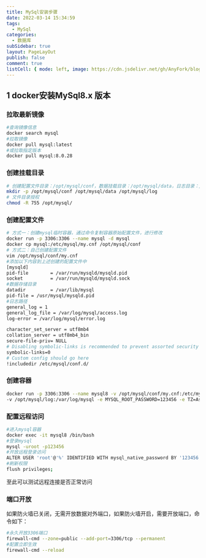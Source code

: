```yaml
---
title: MySql安装步骤
date: 2022-03-14 15:34:59
tags:
  - MySql
categories:
  - 数据库
subSidebar: true
layout: PageLayOut
publish: false
comment: true
listCell: { mode: left, image: https://cdn.jsdelivr.net/gh/AnyFork/blog-images/markdown/202203141729266.gif }
---
```


<!-- more -->
<boxx/>

## 1 docker安装MySql8.x 版本

### 拉取最新镜像

```bash
#查询镜像信息
docker search mysql
#拉取镜像
docker pull mysql:latest
#或拉取指定版本
docker pull mysql:8.0.28
```

### 创建挂载目录

```bash
# 创建配置文件目录：/opt/mysql/conf，数据挂载目录：/opt/mysql/data，日志目录：/var/log/mysql
mkdir -p /opt/mysql/conf /opt/mysql/data /opt/mysql/log
# 文件目录授权
chmod -R 755 /opt/mysql/
```

### 创建配置文件

```bash
# 方式一：创建mysql临时容器，通过命令复制容器原始配置文件，进行修改
docker run -p 3306:3306 --name mysql -d mysql
docker cp mysql:/etc/mysql/my.cnf /opt/mysql/conf
# 方式二：自己创建配置文件
vim /opt/mysql/conf/my.cnf
#添加以下内容到上述创建的配置文件中
[mysqld]
pid-file        = /var/run/mysqld/mysqld.pid
socket          = /var/run/mysqld/mysqld.sock
#数据存储目录
datadir         = /var/lib/mysql
pid-file = /usr/mysql/mysqld.pid
#日志路径
general_log = 1
general_log_file = /var/log/mysql/access.log
log-error = /var/log/mysql/error.log

character_set_server = utf8mb4
collation_server = utf8mb4_bin
secure-file-priv= NULL
# Disabling symbolic-links is recommended to prevent assorted security risks
symbolic-links=0
# Custom config should go here
!includedir /etc/mysql/conf.d/
```

### 创建容器

```bash
docker run -p 3306:3306 --name mysql8 -v /opt/mysql/conf/my.cnf:/etc/mysql/my.cnf  -v /opt/mysql/data:/var/lib/mysql \
-v /opt/mysql/log:/var/log/mysql -e MYSQL_ROOT_PASSWORD=123456 -e TZ=Asia/Shanghai  --restart=always -d mysql
```

### 配置远程访问

```bash
#进入mysql容器
docker exec -it mysql8 /bin/bash
#登录mysql
mysql -uroot -p123456
#开放远程登录访问
ALTER USER 'root'@'%' IDENTIFIED WITH mysql_native_password BY '123456';
#刷新权限
flush privileges;
```

至此可以测试远程连接是否正常访问

### 端口开放

如果防火墙已关闭，无需开放数据对外端口，如果防火墙开启，需要开放端口，命令如下：

```bash
#永久开放3306端口
firewall-cmd --zone=public --add-port=3306/tcp --permanent
#配置立即生效
firewall-cmd --reload
```
<Reward/>
